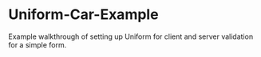# Uniform-Car-Example
Example walkthrough of setting up Uniform for client and server validation for a simple form.
